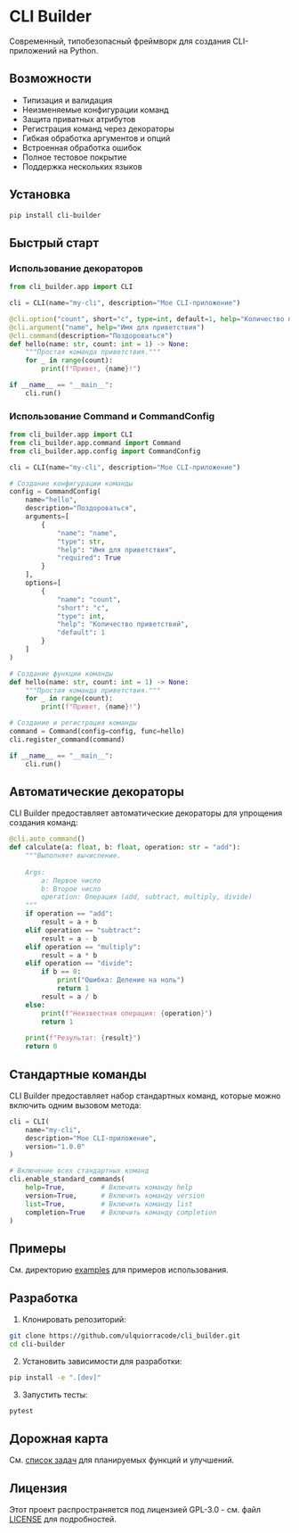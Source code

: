 # CLI Builder

Современный, типобезопасный фреймворк для создания CLI-приложений на Python.

## Возможности

* Типизация и валидация
* Неизменяемые конфигурации команд
* Защита приватных атрибутов
* Регистрация команд через декораторы
* Гибкая обработка аргументов и опций
* Встроенная обработка ошибок
* Полное тестовое покрытие
* Поддержка нескольких языков

## Установка

```bash
pip install cli-builder
```

## Быстрый старт

### Использование декораторов

```python
from cli_builder.app import CLI

cli = CLI(name="my-cli", description="Мое CLI-приложение")

@cli.option("count", short="c", type=int, default=1, help="Количество приветствий")
@cli.argument("name", help="Имя для приветствия")
@cli.command(description="Поздороваться")
def hello(name: str, count: int = 1) -> None:
    """Простая команда приветствия."""
    for _ in range(count):
        print(f"Привет, {name}!")

if __name__ == "__main__":
    cli.run()
```

### Использование Command и CommandConfig

```python
from cli_builder.app import CLI
from cli_builder.app.command import Command
from cli_builder.app.config import CommandConfig

cli = CLI(name="my-cli", description="Мое CLI-приложение")

# Создание конфигурации команды
config = CommandConfig(
    name="hello",
    description="Поздороваться",
    arguments=[
        {
            "name": "name",
            "type": str,
            "help": "Имя для приветствия",
            "required": True
        }
    ],
    options=[
        {
            "name": "count",
            "short": "c",
            "type": int,
            "help": "Количество приветствий",
            "default": 1
        }
    ]
)

# Создание функции команды
def hello(name: str, count: int = 1) -> None:
    """Простая команда приветствия."""
    for _ in range(count):
        print(f"Привет, {name}!")

# Создание и регистрация команды
command = Command(config=config, func=hello)
cli.register_command(command)

if __name__ == "__main__":
    cli.run()
```

## Автоматические декораторы

CLI Builder предоставляет автоматические декораторы для упрощения создания команд:

```python
@cli.auto_command()
def calculate(a: float, b: float, operation: str = "add"):
    """Выполняет вычисление.
    
    Args:
        a: Первое число
        b: Второе число
        operation: Операция (add, subtract, multiply, divide)
    """
    if operation == "add":
        result = a + b
    elif operation == "subtract":
        result = a - b
    elif operation == "multiply":
        result = a * b
    elif operation == "divide":
        if b == 0:
            print("Ошибка: Деление на ноль")
            return 1
        result = a / b
    else:
        print(f"Неизвестная операция: {operation}")
        return 1
        
    print(f"Результат: {result}")
    return 0
```

## Стандартные команды

CLI Builder предоставляет набор стандартных команд, которые можно включить одним вызовом метода:

```python
cli = CLI(
    name="my-cli", 
    description="Мое CLI-приложение", 
    version="1.0.0"
)

# Включение всех стандартных команд
cli.enable_standard_commands(
    help=True,         # Включить команду help
    version=True,      # Включить команду version
    list=True,         # Включить команду list
    completion=True    # Включить команду completion
)
```

## Примеры

См. директорию [examples](../examples/) для примеров использования.

## Разработка

1. Клонировать репозиторий:

```bash
git clone https://github.com/ulquiorracode/cli_builder.git
cd cli-builder
```

2. Установить зависимости для разработки:

```bash
pip install -e ".[dev]"
```

3. Запустить тесты:

```bash
pytest
```

## Дорожная карта

См. [список задач](todo.md) для планируемых функций и улучшений.

## Лицензия

Этот проект распространяется под лицензией GPL-3.0 - см. файл [LICENSE](../../LICENSE) для подробностей. 